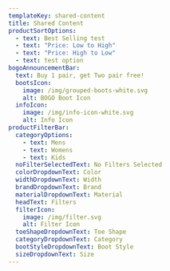 ```yaml
---
templateKey: shared-content
title: Shared Content
productSortOptions:
  - text: Best Selling test
  - text: "Price: Low to High"
  - text: "Price: High to Low"
  - text: test option
bogoAnnouncementBar:
  text: Buy 1 pair, get Two pair free!
  bootsIcon:
    image: /img/grouped-boots-white.svg
    alt: BOGO Boot Icon
  infoIcon:
    image: /img/info-icon-white.svg
    alt: Info Icon
productFilterBar:
  categoryOptions:
    - text: Mens
    - text: Womens
    - text: Kids
  noFilterSelectedText: No Filters Selected
  colorDropdownText: Color
  widthDropdownText: Width
  brandDropdownText: Brand
  materialDropdownText: Material
  headText: Filters
  filterIcon:
    image: /img/filter.svg
    alt: Filter Icon
  toeShapeDropdownText: Toe Shape
  categoryDropdownText: Category
  bootStyleDropdownText: Boot Style
  sizeDropdownText: Size
---
```

